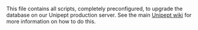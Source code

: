 This file contains all scripts, completely preconfigured, to upgrade the database on our Unipept production server. See
the main [Unipept wiki](https://github.com/unipept/unipept/wiki/Update-Unipept-database) for more information on how 
to do this.
